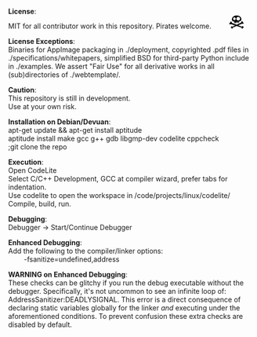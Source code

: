 **License**:  
MIT for all contributor work in this repository. Pirates welcome. &emsp;&emsp; ![Copy Me](docs/images/jolly-small.png)

**License Exceptions**:  
Binaries for AppImage packaging in ./deployment, copyrighted .pdf files in ./specifications/whitepapers, simplified BSD for third-party Python include in ./examples. We assert "Fair Use" for all derivative works in all (sub)directories of ./webtemplate/.

**Caution**:  
This repository is still in development.  
Use at your own risk.

**Installation on Debian/Devuan**:  
apt-get update && apt-get install aptitude  
aptitude install make gcc g++ gdb libgmp-dev codelite cppcheck  
;git clone the repo

**Execution**:  
Open CodeLite  
Select C/C++ Development, GCC at compiler wizard, prefer tabs for indentation.  
Use codelite to open the workspace in /code/projects/linux/codelite/  
Compile, build, run.  

**Debugging**:  
Debugger -> Start/Continue Debugger  

**Enhanced Debugging**:  
Add the following to the compiler/linker options:  
&emsp;&emsp; -fsanitize=undefined,address  

**WARNING on Enhanced Debugging**:  
These checks can be glitchy if you run the debug executable without the debugger. Specifically, it's not uncommon to see an infinite loop of: AddressSanitizer:DEADLYSIGNAL. This error is a direct consequence of declaring static variables globally for the linker *and* executing under the aforementioned conditions. To prevent confusion these extra checks are disabled by default.	


